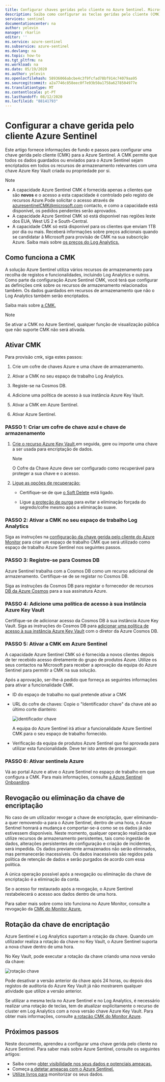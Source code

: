 ```yaml
---
title: Configurar chaves geridas pelo cliente no Azure Sentinel. Microsoft Docs
description: Saiba como configurar as teclas geridas pelo cliente (CMK) em Azure Sentinel.
services: sentinel
documentationcenter: na
author: yelevin
manager: rkarlin
editor: ''
ms.service: azure-sentinel
ms.subservice: azure-sentinel
ms.devlang: na
ms.topic: how-to
ms.tgt_pltfrm: na
ms.workload: na
ms.date: 05/19/2020
ms.author: yelevin
ms.openlocfilehash: 58936066abcbe4c3f9fcfad78bf914c74079aa95
ms.sourcegitcommit: a2a7746c858eec0f7e93b50a1758a6278504977e
ms.translationtype: MT
ms.contentlocale: pt-PT
ms.lasthandoff: 08/12/2020
ms.locfileid: "88141793"
---
```

# <a name="set-up-azure-sentinel-customer-managed-key"></a>Configurar a chave gerida pelo cliente Azure Sentinel


Este artigo fornece informações de fundo e passos para configurar uma chave gerida pelo cliente (CMK) para a Azure Sentinel. A CMK permite que todos os dados guardados ou enviados para o Azure Sentinel sejam encriptados em todos os recursos de armazenamento relevantes com uma chave Azure Key Vault criada ou propriedade por si.

> [!NOTE]
> -   A capacidade Azure Sentinel CMK é fornecida apenas a clientes que são **novos** e o acesso a esta capacidade é controlado pelo registo de recursos Azure.Pode solicitar o acesso através de azuresentinelCMK@microsoft.com contacto, e como a capacidade está disponível, os pedidos pendentes serão aprovados.
> -   A capacidade Azure Sentinel CMK só está disponível nas regiões leste dos EUA, West US 2 e South-Central.
> -   A capacidade CMK só está disponível para os clientes que enviam 1TB por dia ou mais. Receberá informações sobre preços adicionais quando se candidatar à Microsoft para provisão de CMK na sua subscrição Azure. Saiba mais sobre [os preços do Log Analytics.](../azure-monitor/platform/manage-cost-storage.md#log-analytics-dedicated-clusters)

## <a name="how-cmk-works"></a>Como funciona a CMK 

A solução Azure Sentinel utiliza vários recursos de armazenamento para recolha de registos e funcionalidades, incluindo Log Analytics e outros. Como parte da configuração Azure Sentinel CMK, você terá que configurar as definições cmk sobre os recursos de armazenamento relacionados também. Os dados guardados em recursos de armazenamento que não o Log Analytics também serão encriptados.

Saiba mais sobre [a CMK.](../azure-monitor/platform/customer-managed-keys.md#customer-managed-key-cmk-overview)

> [!NOTE]
> Se ativar a CMK no Azure Sentinel, qualquer função de visualização pública que não suporte CMK não será ativada.

## <a name="enable-cmk"></a>Ativar CMK 

Para provisão cmk, siga estes passos: 

1.  Crie um cofre de chaves Azure e uma chave de armazenamento.

2.  Ativar a CMK no seu espaço de trabalho Log Analytics.

3.  Registe-se na Cosmos DB.

4.  Adicione uma política de acesso à sua instância Azure Key Vault.

5.  Ativar a CMK em Azure Sentinel.

6.  Ativar Azure Sentinel.

### <a name="step-1-create-an-azure-key-vault-and-storing-key"></a>PASSO 1: Criar um cofre de chave azul e chave de armazenamento

1.  [Crie o recurso Azure Key Vault,](https://docs.microsoft.com/azure-stack/user/azure-stack-key-vault-manage-portal?view=azs-1910)em seguida, gere ou importe uma chave a ser usada para encriptação de dados.
    > [!NOTE]
    >  O Cofre da Chave Azure deve ser configurado como recuperável para proteger a sua chave e o acesso.

1.  [Ligue as opções de recuperação:](../key-vault/general/best-practices.md#turn-on-recovery-options)

    -   Certifique-se de que [o Soft Delete](../key-vault/general/soft-delete-overview.md) está ligado.

    -   Ligue [a proteção de purga](../key-vault/general/soft-delete-overview.md#purge-protection) para evitar a eliminação forçada do segredo/cofre mesmo após a eliminação suave.

### <a name="step-2-enable-cmk-on-your-log-analytics-workspace"></a>PASSO 2: Ativar a CMK no seu espaço de trabalho Log Analytics

Siga as instruções na [configuração da chave gerida pelo cliente do Azure Monitor](../azure-monitor/platform/customer-managed-keys.md) para criar um espaço de trabalho CMK que será utilizado como espaço de trabalho Azure Sentinel nos seguintes passos.

### <a name="step-3-register-for-cosmos-db"></a>PASSO 3: Registre-se para Cosmos DB

Azure Sentinel trabalha com a Cosmos DB como um recurso adicional de armazenamento. Certifique-se de se registar no Cosmos DB.

Siga as instruções da Cosmos DB para registar o fornecedor de recursos [DB da Azure Cosmos](../cosmos-db/how-to-setup-cmk.md#register-resource-provider) para a sua assinatura Azure.

### <a name="step-4-add-an-access-policy-to-your-azure-key-vault-instance"></a>PASSO 4: Adicione uma política de acesso à sua instância Azure Key Vault

Certifique-se de adicionar acesso da Cosmos DB à sua instância Azure Key Vault. Siga as instruções do Cosmos DB para [adicionar uma política de acesso à sua instância Azure Key Vault](../cosmos-db/how-to-setup-cmk.md#add-an-access-policy-to-your-azure-key-vault-instance) com o diretor da Azure Cosmos DB.

### <a name="step-5-enable-cmk-in-azure-sentinel"></a>PASSO 5: Ativar a CMK em Azure Sentinel

A capacidade Azure Sentinel CMK só é fornecida a novos clientes depois de ter recebido acesso diretamente do grupo de produtos Azure. Utilize os seus contactos na Microsoft para receber a aprovação da equipa do Azure Sentinel para permitir a CMK na sua solução.

Após a aprovação, ser-lhe-á pedido que forneça as seguintes informações para ativar a funcionalidade CMK.

-  ID do espaço de trabalho no qual pretende ativar a CMK

-  URL do cofre de chaves: Copie o "Identificador chave" da chave até ao último corte dianteiro:  
    

    ![identificador chave](./media/customer-managed-keys/key-identifier.png)

    A equipa do Azure Sentinel irá ativar a funcionalidade Azure Sentinel CMK para o seu espaço de trabalho fornecido.

-  Verificação da equipa de produtos Azure Sentinel que foi aprovada para utilizar esta funcionalidade. Deve ter isto antes de prosseguir.

### <a name="step-6-enable-azure-sentinel"></a>PASSO 6: Ativar sentinela Azure


Vá ao portal Azure e ative o Azure Sentinel no espaço de trabalho em que configura a CMK. Para mais informações, consulte [a Azure Sentinel Onboarding](quickstart-onboard.md).

## <a name="key-encryption-key-revocation-or-deletion"></a>Revogação ou eliminação da chave de encriptação


No caso de um utilizador revogar a chave de encriptação, quer eliminando-a quer removendo-a para o Azure Sentinel, dentro de uma hora, o Azure Sentinel honrará a mudança e comportar-se-á como se os dados já não estivessem disponíveis. Neste momento, qualquer operação realizada que utilize recursos de armazenamento persistentes, tais como ingestão de dados, alterações persistentes de configuração e criação de incidentes, será impedida. Os dados previamente armazenados não serão eliminados, mas permanecerão inacessíveis. Os dados inacessíveis são regidos pela política de retenção de dados e serão purgados de acordo com essa política.

A única operação possível após a revogação ou eliminação da chave de encriptação é a eliminação da conta.

Se o acesso for restaurado após a revogação, o Azure Sentinel restabelecerá o acesso aos dados dentro de uma hora.

Para saber mais sobre como isto funciona no Azure Monitor, consulte a revogação da [CMK do Monitor Azure.](../azure-monitor/platform/customer-managed-keys.md#cmk-kek-revocation)

## <a name="key-encryption-key-rotation"></a>Rotação da chave de encriptação


Azure Sentinel e Log Analytics suportam a rotação da chave. Quando um utilizador realiza a rotação da chave no Key Vault, o Azure Sentinel suporta a nova chave dentro de uma hora.

No Key Vault, pode executar a rotação da chave criando uma nova versão da chave:

![rotação chave](./media/customer-managed-keys/key-rotation.png)

Pode desativar a versão anterior da chave após 24 horas, ou depois dos registos de auditoria do Azure Key Vault já não mostrarem qualquer atividade que utilize a versão anterior.

Se utilizar a mesma tecla no Azure Sentinel e no Log Analytics, é necessário realizar uma rotação de teclas, tem de atualizar explicitamente o recurso de cluster em Log Analytics com a nova versão chave Azure Key Vault. Para obter mais informações, consulte [a rotação CMK do Monitor Azure](../azure-monitor/platform/customer-managed-keys.md#cmk-kek-rotation).

## <a name="next-steps"></a>Próximos passos
Neste documento, aprendeu a configurar uma chave gerida pelo cliente no Azure Sentinel. Para saber mais sobre Azure Sentinel, consulte os seguintes artigos:
- Saiba como [obter visibilidade nos seus dados e potenciais ameaças.](quickstart-get-visibility.md)
- Começa [a detetar ameaças com o Azure Sentinel.](tutorial-detect-threats.md)
- [Utilize livros para](tutorial-monitor-your-data.md) monitorizar os seus dados.

